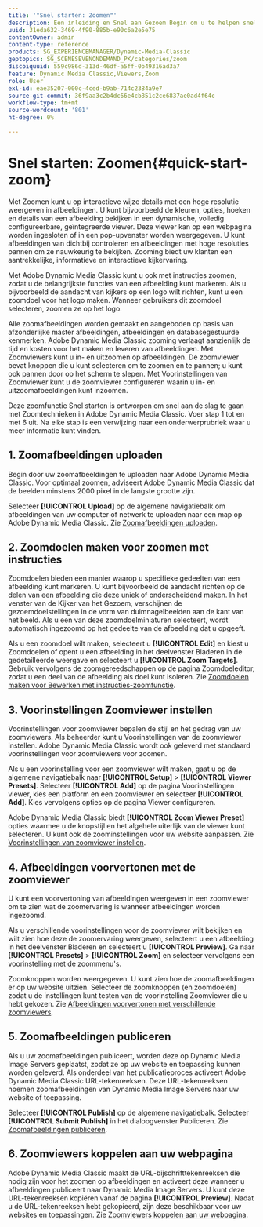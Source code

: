 ```yaml
---
title: '"Snel starten: Zoomen"'
description: Een inleiding en Snel aan Gezoem Begin om u te helpen snel aan de slag gaan.
uuid: 31eda632-3469-4f90-885b-e90c6a2e5e75
contentOwner: admin
content-type: reference
products: SG_EXPERIENCEMANAGER/Dynamic-Media-Classic
geptopics: SG_SCENESEVENONDEMAND_PK/categories/zoom
discoiquuid: 559c986d-313d-46df-a5ff-0b49316ad3a7
feature: Dynamic Media Classic,Viewers,Zoom
role: User
exl-id: eae35207-000c-4ced-b9ab-714c2384a9e7
source-git-commit: 36f9aa3c2b4dc66e4cb851c2ce6837ae0ad4f64c
workflow-type: tm+mt
source-wordcount: '801'
ht-degree: 0%

---
```


# Snel starten: Zoomen{#quick-start-zoom}

Met Zoomen kunt u op interactieve wijze details met een hoge resolutie weergeven in afbeeldingen. U kunt bijvoorbeeld de kleuren, opties, hoeken en details van een afbeelding bekijken in een dynamische, volledig configureerbare, geïntegreerde viewer. Deze viewer kan op een webpagina worden ingesloten of in een pop-upvenster worden weergegeven. U kunt afbeeldingen van dichtbij controleren en afbeeldingen met hoge resoluties pannen om ze nauwkeurig te bekijken. Zooming biedt uw klanten een aantrekkelijke, informatieve en interactieve kijkervaring.

Met Adobe Dynamic Media Classic kunt u ook met instructies zoomen, zodat u de belangrijkste functies van een afbeelding kunt markeren. Als u bijvoorbeeld de aandacht van kijkers op een logo wilt richten, kunt u een zoomdoel voor het logo maken. Wanneer gebruikers dit zoomdoel selecteren, zoomen ze op het logo.

Alle zoomafbeeldingen worden gemaakt en aangeboden op basis van afzonderlijke master afbeeldingen, afbeeldingen en databasegestuurde kenmerken. Adobe Dynamic Media Classic zooming verlaagt aanzienlijk de tijd en kosten voor het maken en leveren van afbeeldingen. Met Zoomviewers kunt u in- en uitzoomen op afbeeldingen. De zoomviewer bevat knoppen die u kunt selecteren om te zoomen en te pannen; u kunt ook pannen door op het scherm te slepen. Met Voorinstellingen van Zoomviewer kunt u de zoomviewer configureren waarin u in- en uitzoomafbeeldingen kunt inzoomen.

Deze zoomfunctie Snel starten is ontworpen om snel aan de slag te gaan met Zoomtechnieken in Adobe Dynamic Media Classic. Voer stap 1 tot en met 6 uit. Na elke stap is een verwijzing naar een onderwerprubriek waar u meer informatie kunt vinden.

## 1. Zoomafbeeldingen uploaden

Begin door uw zoomafbeeldingen te uploaden naar Adobe Dynamic Media Classic. Voor optimaal zoomen, adviseert Adobe Dynamic Media Classic dat de beelden minstens 2000 pixel in de langste grootte zijn.

Selecteer **[!UICONTROL Upload]** op de algemene navigatiebalk om afbeeldingen van uw computer of netwerk te uploaden naar een map op Adobe Dynamic Media Classic. Zie [Zoomafbeeldingen uploaden](uploading-zoom-images.md#uploading_zoom_images).

## 2. Zoomdoelen maken voor zoomen met instructies

Zoomdoelen bieden een manier waarop u specifieke gedeelten van een afbeelding kunt markeren. U kunt bijvoorbeeld de aandacht richten op de delen van een afbeelding die deze uniek of onderscheidend maken. In het venster van de Kijker van het Gezoem, verschijnen de gezoemdoelstellingen in de vorm van duimnagelbeelden aan de kant van het beeld. Als u een van deze zoomdoelminiaturen selecteert, wordt automatisch ingezoomd op het gedeelte van de afbeelding dat u opgeeft.

Als u een zoomdoel wilt maken, selecteert u **[!UICONTROL Edit]** en kiest u Zoomdoelen of opent u een afbeelding in het deelvenster Bladeren in de gedetailleerde weergave en selecteert u **[!UICONTROL Zoom Targets]**. Gebruik vervolgens de zoomgereedschappen op de pagina Zoomdoeleditor, zodat u een deel van de afbeelding als doel kunt isoleren. Zie [Zoomdoelen maken voor Bewerken met instructies-zoomfunctie](creating-zoom-targets-guided-zoom.md#creating_zoom_targets_for_guided_zoom).

## 3. Voorinstellingen Zoomviewer instellen

Voorinstellingen voor zoomviewer bepalen de stijl en het gedrag van uw zoomviewers. Als beheerder kunt u Voorinstellingen van de zoomviewer instellen. Adobe Dynamic Media Classic wordt ook geleverd met standaard voorinstellingen voor zoomviewers voor zoomen.

Als u een voorinstelling voor een zoomviewer wilt maken, gaat u op de algemene navigatiebalk naar **[!UICONTROL Setup]** > **[!UICONTROL Viewer Presets]**. Selecteer **[!UICONTROL Add]** op de pagina Voorinstellingen viewer, kies een platform en een zoomviewer en selecteer **[!UICONTROL Add]**. Kies vervolgens opties op de pagina Viewer configureren.

Adobe Dynamic Media Classic biedt **[!UICONTROL Zoom Viewer Preset]** opties waarmee u de knopstijl en het algehele uiterlijk van de viewer kunt selecteren. U kunt ook de zoominstellingen voor uw website aanpassen. Zie [Voorinstellingen van zoomviewer instellen](setting-zoom-viewer-presets.md#setting_up_zoom_viewer_presets).

## 4. Afbeeldingen voorvertonen met de zoomviewer

U kunt een voorvertoning van afbeeldingen weergeven in een zoomviewer om te zien wat de zoomervaring is wanneer afbeeldingen worden ingezoomd.

Als u verschillende voorinstellingen voor de zoomviewer wilt bekijken en wilt zien hoe deze de zoomervaring weergeven, selecteert u een afbeelding in het deelvenster Bladeren en selecteert u **[!UICONTROL Preview]**. Ga naar **[!UICONTROL Presets]** > **[!UICONTROL Zoom]** en selecteer vervolgens een voorinstelling met de zoommenu&#39;s.

Zoomknoppen worden weergegeven. U kunt zien hoe de zoomafbeeldingen er op uw website uitzien. Selecteer de zoomknoppen (en zoomdoelen) zodat u de instellingen kunt testen van de voorinstelling Zoomviewer die u hebt gekozen. Zie [Afbeeldingen voorvertonen met verschillende zoomviewers](previewing-image-assets-different-zoom.md#previewing_image_assets_with_different_zoom_viewers).

## 5. Zoomafbeeldingen publiceren

Als u uw zoomafbeeldingen publiceert, worden deze op Dynamic Media Image Servers geplaatst, zodat ze op uw website en toepassing kunnen worden geleverd. Als onderdeel van het publicatieproces activeert Adobe Dynamic Media Classic URL-tekenreeksen. Deze URL-tekenreeksen noemen zoomafbeeldingen van Dynamic Media Image Servers naar uw website of toepassing.

Selecteer **[!UICONTROL Publish]** op de algemene navigatiebalk. Selecteer **[!UICONTROL Submit Publish]** in het dialoogvenster Publiceren. Zie [Zoomafbeeldingen publiceren](publishing-zoom-images.md#publishing_zoom_images).

## 6. Zoomviewers koppelen aan uw webpagina

Adobe Dynamic Media Classic maakt de URL-bijschrifttekenreeksen die nodig zijn voor het zoomen op afbeeldingen en activeert deze wanneer u afbeeldingen publiceert naar Dynamic Media Image Servers. U kunt deze URL-tekenreeksen kopiëren vanaf de pagina **[!UICONTROL Preview]**. Nadat u de URL-tekenreeksen hebt gekopieerd, zijn deze beschikbaar voor uw websites en toepassingen. Zie [Zoomviewers koppelen aan uw webpagina](linking-zoom-viewers-web-pages.md#linking_zoom_viewers_to_your_web_pages).
